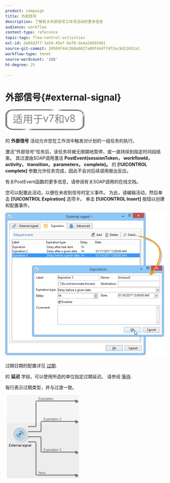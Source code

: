 ```yaml
---
product: campaign
title: 外部信号
description: 了解有关外部信号工作流活动的更多信息
audience: workflow
content-type: reference
topic-tags: flow-control-activities
exl-id: da84d3ff-1e64-45ef-bef0-da4a24d93461
source-git-commit: 20509f44c5b8e0827a09f44dffdf2ec9d11652a1
workflow-type: tm+mt
source-wordcount: '168'
ht-degree: 2%

---
```


# 外部信号{#external-signal}

![](../../assets/common.svg)

的 **外部信号** 活动允许您在工作流中触发对计划的一组任务的执行。

激活“外部信号”任务后，该任务将被无限期地暂停，或一直持续到指定时间段结束。 其过渡由SOAP调用激活 **PostEvent(sessionToken， workflowId， activity， transition， parameters， complete)。** 的 **[!UICONTROL complete]** 参数允许任务完成，因此不会对后续调用做出反应。

有关PostEvent函数的更多信息，请参阅有关SOAP调用的在线文档。

您可以配置此活动，以便在未收到信号时定义事件。 为此，请编辑活动，然后单击 **[!UICONTROL Expiration]** 选项卡。 单击 **[!UICONTROL Insert]** 按钮以创建和配置事件。

![](assets/edit_signal.png)

过期日期的配置详见 [过期](defining-approvals.md).

的 **延迟** 字段，可以使用所选的单位指定过期延迟。 请参阅 [等待](wait.md).

每行表示过期类型，并与过渡一致。

![](assets/external_sign_diag.png)
